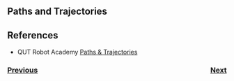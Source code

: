 ## Paths and Trajectories

## References
- QUT Robot Academy [Paths & Trajectories](https://robotacademy.net.au/masterclass/paths-and-trajectories/)

<h3><span style="float:left">
<a href="../Motion/intro">Previous</a></span>
<span style="float:right">
<a href="../Vision/intro">Next</a></span></h3>